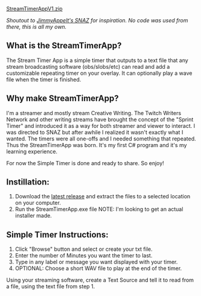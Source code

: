 [StreamTimerAppV1.zip](https://github.com/Lethann/StreamTimerApp/files/6255330/StreamTimerAppV1.zip)

_Shoutout to [JimmyAppelt's SNAZ](https://github.com/JimmyAppelt/Snaz/wiki) for inspiration. No code was used from there, this is all my own._

## What is the StreamTimerApp?

The Stream Timer App is a simple timer that outputs to a text file that any stream broadcasting software (obs/slobs/etc) can read and add a customizable repeating timer on your overlay. It can optionally play a wave file when the timer is finished.

## Why make StreamTimerApp?

I'm a streamer and mostly stream Creative Writing. The Twitch Writers Network and other writing streams have brought the concept of the "Sprint Timer" and introduced it as a way for both streamer and viewer to interact. I was directed to SNAZ but after awhile I realized it wasn't exactly what I wanted. The timers were all one-offs and I needed something that repeated. Thus the StreamTimerApp was born. It's my first C# program and it's my learning experience. 

For now the Simple Timer is done and ready to share. So enjoy!

## Instillation:

1. Download the [latest release](https://github.com/Lethann/StreamTimerApp/releases) and extract the files to a selected location on your computer.
2. Run the StreamTimerApp.exe file
NOTE: I'm looking to get an actual installer made.

## Simple Timer Instructions:

1. Click "Browse" button and select or create your txt file.
2. Enter the number of Minutes you want the timer to last.
3. Type in any label or message you want displayed with your timer.
4. OPTIONAL: Choose a short WAV file to play at the end of the timer.

Using your streaming software, create a Text Source and tell it to read from a file, using the text file from step 1. 



